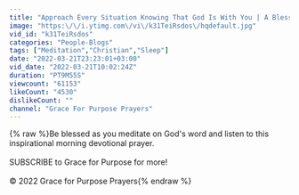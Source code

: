 ```yaml
---
title: "Approach Every Situation Knowing That God Is With You | A Blessed Morning Prayer To Start The Day"
image: "https:\/\/i.ytimg.com\/vi\/k31TeiRsdos\/hqdefault.jpg"
vid_id: "k31TeiRsdos"
categories: "People-Blogs"
tags: ["Meditation","Christian","Sleep"]
date: "2022-03-21T23:23:01+03:00"
vid_date: "2022-03-21T10:02:24Z"
duration: "PT9M55S"
viewcount: "61153"
likeCount: "4530"
dislikeCount: ""
channel: "Grace For Purpose Prayers"
---
```

{% raw %}Be blessed as you meditate on God's word and listen to this inspirational morning devotional prayer.<br /><br />SUBSCRIBE to Grace for Purpose for more!<br /><br />© 2022 Grace for Purpose Prayers{% endraw %}
